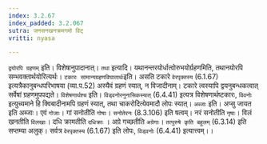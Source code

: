 ```yaml
---
index: 3.2.67
index_padded: 3.2.067
sutra: जनसनखनक्रमगमो विट्
vritti: nyasa

---
```

`द्वयोरपि ग्रहणम्` इति। विशेषानुपादानात्। `तथा` इत्यादि। यथानन्तरयोर्धात्वोरुभयोर्ग्रहणमिति, तथानयोरपि सम्भवक्तार्थयोरित्यर्थः। `टकारः सामान्यग्रहणविघातार्थः`इति। असति टकारे `वेरपृक्तस्य` (6.1.67) इत्यत्रैकानुबन्धपरिभाषया (व्या.प.52) अस्यैवं ग्रहणं स्यात्, न विजादीनाम्। टकारे त्वस्यापि द्वयनुबन्धकत्वात् सर्वेषां ग्रहणमुपपद्यते। `विशेषणार्थश्च` इति। `विड्वनोरनुनासिकस्यात्` (6.4.41) इत्यत्र विशेषणार्थष्टकारः, `विवनोः` इत्युच्यमाने हि क्विबादीनामपि ग्रहणं स्यात्, तथा चाकरोदित्येवमादौ लोपः स्यात्। `अब्जाः` इति। अप्सु जायत इति अब्जाः। एवं `गोजाः`। गां सनोतीति `गोषाः`। `सनोतेरनः` (8.3.106) इति षत्वम्। नरं सनोतीति `नृषाः`। विलं खनतीति `विलखाः`। दधि क्रामतीति `दधिक्राः` । अग्रे गच्छतीति `अग्रेगाः`। `तत्पुरुषे कृति बहुलम्` (6.3.14) इति सप्तम्या अलुक्। सर्वत्र `वेरपृक्तस्य` (6.1.67) इति लोपः, `विड्वनोः` (6.4.41) इत्यात्त्वम्।।